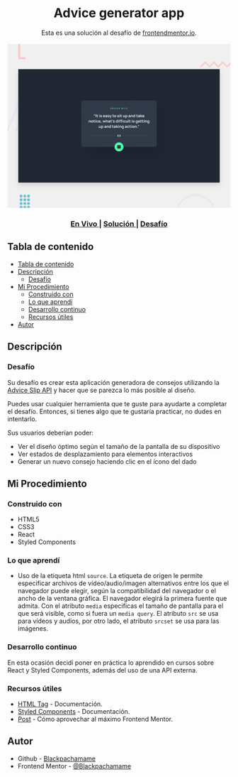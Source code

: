 <h1 align="center">Advice generator app</h1>

<div align="center">
   Esta es una solución al desafío de <a href="https://www.frontendmentor.io/">frontendmentor.io</a>.
</div>
<br>
<div align="center">
<img src="./src/assets/design/desktop-preview.jpg"></img>
  <h3>
    <a href="https://advice-generator-app-orpin-nine.vercel.app/">
      En Vivo
    </a>
    <span> | </span>
    <a href="https://advice-generator-app-orpin-nine.vercel.app/">
      Solución
    </a>
   <span> | </span>
    <a href="https://www.frontendmentor.io/challenges/advice-generator-app-QdUG-13db">
      Desafío
    </a>
  </h3>
</div>

## Tabla de contenido

- [Tabla de contenido](#tabla-de-contenido)
- [Descripción](#descripción)
  - [Desafío](#desafío)
- [Mi Procedimiento](#mi-procedimiento)
  - [Construido con](#construido-con)
  - [Lo que aprendí](#lo-que-aprendí)
  - [Desarrollo continuo](#desarrollo-continuo)
  - [Recursos útiles](#recursos-útiles)
- [Autor](#autor)

## Descripción

### Desafío

Su desafío es crear esta aplicación generadora de consejos utilizando la [Advice Slip API](https://api.adviceslip.com) y hacer que se parezca lo más posible al diseño.

Puedes usar cualquier herramienta que te guste para ayudarte a completar el desafío. Entonces, si tienes algo que te gustaría practicar, no dudes en intentarlo.

Sus usuarios deberían poder:

- Ver el diseño óptimo según el tamaño de la pantalla de su dispositivo
- Ver estados de desplazamiento para elementos interactivos
- Generar un nuevo consejo haciendo clic en el ícono del dado

## Mi Procedimiento

### Construido con

- HTML5
- CSS3
- React
- Styled Components

### Lo que aprendí

- Uso de la etiqueta html `source`. La etiqueta de origen le permite especificar archivos de vídeo/audio/imagen alternativos entre los que el navegador puede elegir, según la compatibilidad del navegador o el ancho de la ventana gráfica. El navegador elegirá la primera fuente que admita. Con el atributo `media` especificas el tamaño de pantalla para el que será visible, como si fuera un `media query`. El atributo `src` se usa para vídeos y audios, por otro lado, el atributo `srcset` se usa para las imágenes.

### Desarrollo continuo

En esta ocasión decidí poner en práctica lo aprendido en cursos sobre React y Styled Components, además del uso de una API externa.

### Recursos útiles

- [HTML <source> Tag](https://www.w3schools.com/tags/tag_source.asp) - Documentación.
- [Styled Components](https://styled-components.com) - Documentación.
- [Post](https://medium.com/frontend-mentor/how-to-get-the-most-out-of-frontend-mentor-bdd6fdc25cb8) - Cómo aprovechar al máximo Frontend Mentor.

## Autor

- Github - [Blackpachamame](https://github.com/Blackpachamame)
- Frontend Mentor - [@Blackpachamame](https://www.frontendmentor.io/profile/Blackpachamame)

